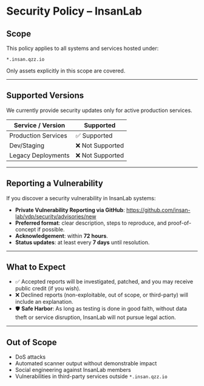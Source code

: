 # Security Policy – InsanLab

## Scope
This policy applies to all systems and services hosted under:

```
*.insan.qzz.io
```

Only assets explicitly in this scope are covered.

---

## Supported Versions
We currently provide security updates only for active production services.

| Service / Version   | Supported          |
| ------------------- | ------------------ |
| Production Services | ✅ Supported       |
| Dev/Staging         | ❌ Not Supported   |
| Legacy Deployments  | ❌ Not Supported   |

---

## Reporting a Vulnerability
If you discover a security vulnerability in InsanLab systems:

- **Private Vulnerability Reporting via GitHub**: https://github.com/insan-lab/vdp/security/advisories/new  
- **Preferred format**: clear description, steps to reproduce, and proof-of-concept if possible.  
- **Acknowledgement**: within **72 hours**.  
- **Status updates**: at least every **7 days** until resolution.  

---

## What to Expect
- ✅ Accepted reports will be investigated, patched, and you may receive public credit (if you wish).  
- ❌ Declined reports (non-exploitable, out of scope, or third-party) will include an explanation.  
- 🛡️ **Safe Harbor**: As long as testing is done in good faith, without data theft or service disruption, InsanLab will not pursue legal action.

---

## Out of Scope
- DoS attacks  
- Automated scanner output without demonstrable impact  
- Social engineering against InsanLab members  
- Vulnerabilities in third-party services outside `*.insan.qzz.io`
